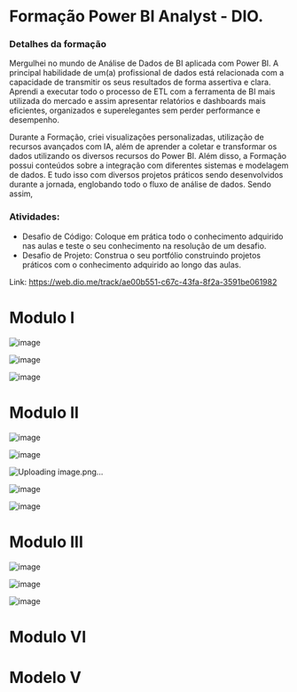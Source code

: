 <h1> Formação Power BI Analyst - DIO.</h1>

### Detalhes da formação
Mergulhei no mundo de Análise de Dados de BI aplicada com Power BI. 
A principal habilidade de um(a) profissional de dados está relacionada com a capacidade de transmitir os seus resultados de forma assertiva e clara. 
Aprendi a executar todo o processo de ETL com a ferramenta de BI mais utilizada do mercado e assim apresentar relatórios e dashboards mais eficientes, organizados e superelegantes sem perder performance e desempenho.

Durante a Formação, criei visualizações personalizadas, utilização de recursos avançados com IA, além de aprender a coletar e transformar os dados utilizando os diversos recursos do Power BI. 
Além disso, a Formação possui conteúdos sobre a integração com diferentes sistemas e modelagem de dados. 
E tudo isso com diversos projetos práticos sendo desenvolvidos durante a jornada, englobando todo o fluxo de análise de dados. 
Sendo assim,


### Atividades:

- Desafio de Código: Coloque em prática todo o conhecimento adquirido nas aulas e teste o seu conhecimento na resolução de um desafio.
- Desafio de Projeto: Construa o seu portfólio construindo projetos práticos com o conhecimento adquirido ao longo das aulas.

Link: https://web.dio.me/track/ae00b551-c67c-43fa-8f2a-3591be061982

# Modulo I
![image](https://github.com/user-attachments/assets/c10ccc7b-ceea-4d36-a858-95067cc43c11)

![image](https://github.com/user-attachments/assets/68bdbf83-f8df-4d53-9777-076f828394a8)

![image](https://github.com/user-attachments/assets/db2849f2-87a3-4354-83b3-874d5c6f6481)

# Modulo II
![image](https://github.com/user-attachments/assets/8824c601-140b-4b65-9c32-74ad7e477fb3)

![image](https://github.com/user-attachments/assets/e3d396ec-9df0-40dc-9a4d-b6678f1b22c2)

![Uploading image.png…]()


![image](https://github.com/user-attachments/assets/935b72b3-cca8-403a-9bdc-3d5d1a8b4341)

![image](https://github.com/user-attachments/assets/c29252b0-849a-429e-88f4-472fe9162b75)




# Modulo III
![image](https://github.com/user-attachments/assets/7ee2eedd-5267-4e1b-a6be-c40861a56b0b)

![image](https://github.com/user-attachments/assets/328cd5fd-bd85-45b7-acbb-c1fa30f27e1a)

![image](https://github.com/user-attachments/assets/7de3c84b-fede-4671-a7e3-db47ec35b9ef)


# Modulo VI

# Modelo V

